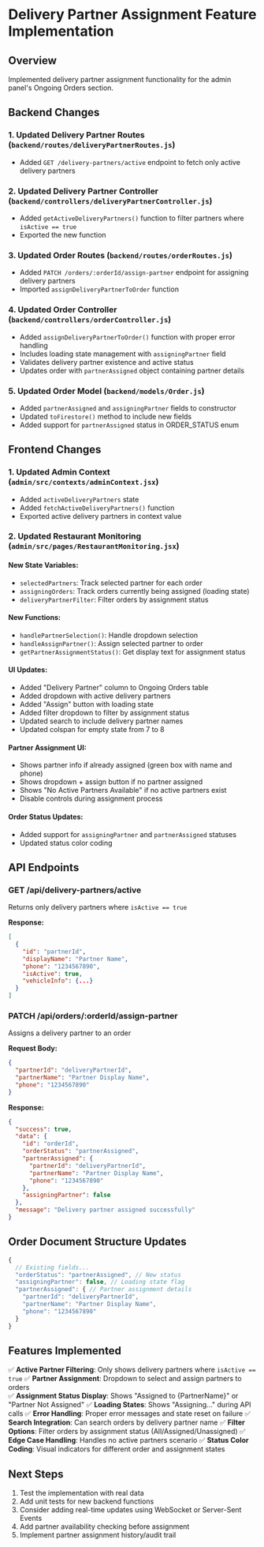 # Delivery Partner Assignment Feature Implementation

## Overview
Implemented delivery partner assignment functionality for the admin panel's Ongoing Orders section.

## Backend Changes

### 1. Updated Delivery Partner Routes (`backend/routes/deliveryPartnerRoutes.js`)
- Added `GET /delivery-partners/active` endpoint to fetch only active delivery partners

### 2. Updated Delivery Partner Controller (`backend/controllers/deliveryPartnerController.js`)
- Added `getActiveDeliveryPartners()` function to filter partners where `isActive == true`
- Exported the new function

### 3. Updated Order Routes (`backend/routes/orderRoutes.js`)
- Added `PATCH /orders/:orderId/assign-partner` endpoint for assigning delivery partners
- Imported `assignDeliveryPartnerToOrder` function

### 4. Updated Order Controller (`backend/controllers/orderController.js`)
- Added `assignDeliveryPartnerToOrder()` function with proper error handling
- Includes loading state management with `assigningPartner` field
- Validates delivery partner existence and active status
- Updates order with `partnerAssigned` object containing partner details

### 5. Updated Order Model (`backend/models/Order.js`)
- Added `partnerAssigned` and `assigningPartner` fields to constructor
- Updated `toFirestore()` method to include new fields
- Added support for `partnerAssigned` status in ORDER_STATUS enum

## Frontend Changes

### 1. Updated Admin Context (`admin/src/contexts/adminContext.jsx`)
- Added `activeDeliveryPartners` state
- Added `fetchActiveDeliveryPartners()` function
- Exported active delivery partners in context value

### 2. Updated Restaurant Monitoring (`admin/src/pages/RestaurantMonitoring.jsx`)

#### New State Variables:
- `selectedPartners`: Track selected partner for each order
- `assigningOrders`: Track orders currently being assigned (loading state)
- `deliveryPartnerFilter`: Filter orders by assignment status

#### New Functions:
- `handlePartnerSelection()`: Handle dropdown selection
- `handleAssignPartner()`: Assign selected partner to order
- `getPartnerAssignmentStatus()`: Get display text for assignment status

#### UI Updates:
- Added "Delivery Partner" column to Ongoing Orders table
- Added dropdown with active delivery partners
- Added "Assign" button with loading state
- Added filter dropdown to filter by assignment status
- Updated search to include delivery partner names
- Updated colspan for empty state from 7 to 8

#### Partner Assignment UI:
- Shows partner info if already assigned (green box with name and phone)
- Shows dropdown + assign button if no partner assigned
- Shows "No Active Partners Available" if no active partners exist
- Disable controls during assignment process

#### Order Status Updates:
- Added support for `assigningPartner` and `partnerAssigned` statuses
- Updated status color coding

## API Endpoints

### GET /api/delivery-partners/active
Returns only delivery partners where `isActive == true`

**Response:**
```json
[
  {
    "id": "partnerId",
    "displayName": "Partner Name",
    "phone": "1234567890",
    "isActive": true,
    "vehicleInfo": {...}
  }
]
```

### PATCH /api/orders/:orderId/assign-partner
Assigns a delivery partner to an order

**Request Body:**
```json
{
  "partnerId": "deliveryPartnerId",
  "partnerName": "Partner Display Name",
  "phone": "1234567890"
}
```

**Response:**
```json
{
  "success": true,
  "data": {
    "id": "orderId",
    "orderStatus": "partnerAssigned",
    "partnerAssigned": {
      "partnerId": "deliveryPartnerId",
      "partnerName": "Partner Display Name", 
      "phone": "1234567890"
    },
    "assigningPartner": false
  },
  "message": "Delivery partner assigned successfully"
}
```

## Order Document Structure Updates

```javascript
{
  // Existing fields...
  "orderStatus": "partnerAssigned", // New status
  "assigningPartner": false, // Loading state flag
  "partnerAssigned": { // Partner assignment details
    "partnerId": "deliveryPartnerId",
    "partnerName": "Partner Display Name",
    "phone": "1234567890"
  }
}
```

## Features Implemented

✅ **Active Partner Filtering**: Only shows delivery partners where `isActive == true`
✅ **Partner Assignment**: Dropdown to select and assign partners to orders  
✅ **Assignment Status Display**: Shows "Assigned to {PartnerName}" or "Partner Not Assigned"
✅ **Loading States**: Shows "Assigning..." during API calls
✅ **Error Handling**: Proper error messages and state reset on failure
✅ **Search Integration**: Can search orders by delivery partner name
✅ **Filter Options**: Filter orders by assignment status (All/Assigned/Unassigned)
✅ **Edge Case Handling**: Handles no active partners scenario
✅ **Status Color Coding**: Visual indicators for different order and assignment states

## Next Steps

1. Test the implementation with real data
2. Add unit tests for new backend functions
3. Consider adding real-time updates using WebSocket or Server-Sent Events
4. Add partner availability checking before assignment
5. Implement partner assignment history/audit trail
